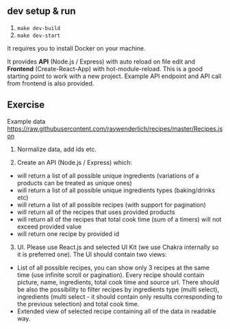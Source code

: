 ## dev setup & run

1. `make dev-build`
2. `make dev-start`

It requires you to install Docker on your machine.

It provides **API** (Node.js / Express) with auto reload on file edit and **Frontend** (Create-React-App) with hot-module-reload.
This is a good starting point to work with a new project.
Example API endpoint and API call from frontend is also provided.

## Exercise

Example data
https://raw.githubusercontent.com/raywenderlich/recipes/master/Recipes.json

1. Normalize data, add ids etc.

2. Create an API (Node.js / Express) which:
- will return a list of all possible unique ingredients (variations of a products can be treated as unique ones)
- will return a list of all possible unique ingredients types (baking/drinks etc)
- will return a list of all possible recipes (with support for pagination)
- will return all of the recipes that uses provided products
- will return all of the recipes that total cook time (sum of a timers) will not exceed provided value
- will return one recipe by provided id

3. UI. 
Please use React.js and selected UI Kit (we use Chakra internally so it is preferred one).
The UI should contain two views:
- List of all possible recipes, you can show only 3 recipes at the same time (use infinite scroll or pagination).
Every recipe should contain picture, name, ingredients, total cook time and source url.
There should be also the possibility to filter recipes by ingredients type (multi select), ingredients (multi select - it should contain only results corresponding to the previous selection) and total cook time.
- Extended view of selected recipe containing all of the data in readable way.
